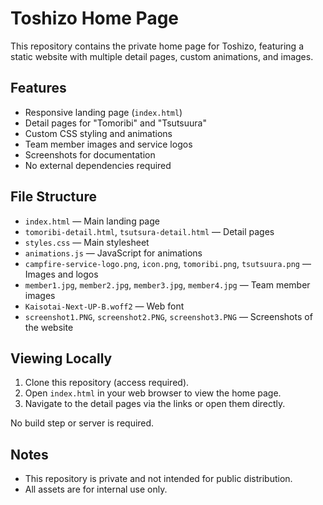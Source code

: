 # Toshizo Home Page

This repository contains the private home page for Toshizo, featuring a static website with multiple detail pages, custom animations, and images.

## Features

- Responsive landing page (`index.html`)
- Detail pages for "Tomoribi" and "Tsutsuura"
- Custom CSS styling and animations
- Team member images and service logos
- Screenshots for documentation
- No external dependencies required

## File Structure

- `index.html` — Main landing page
- `tomoribi-detail.html`, `tsutsura-detail.html` — Detail pages
- `styles.css` — Main stylesheet
- `animations.js` — JavaScript for animations
- `campfire-service-logo.png`, `icon.png`, `tomoribi.png`, `tsutsuura.png` — Images and logos
- `member1.jpg`, `member2.jpg`, `member3.jpg`, `member4.jpg` — Team member images
- `Kaisotai-Next-UP-B.woff2` — Web font
- `screenshot1.PNG`, `screenshot2.PNG`, `screenshot3.PNG` — Screenshots of the website

## Viewing Locally

1. Clone this repository (access required).
2. Open `index.html` in your web browser to view the home page.
3. Navigate to the detail pages via the links or open them directly.

No build step or server is required.

## Notes

- This repository is private and not intended for public distribution.
- All assets are for internal use only.
